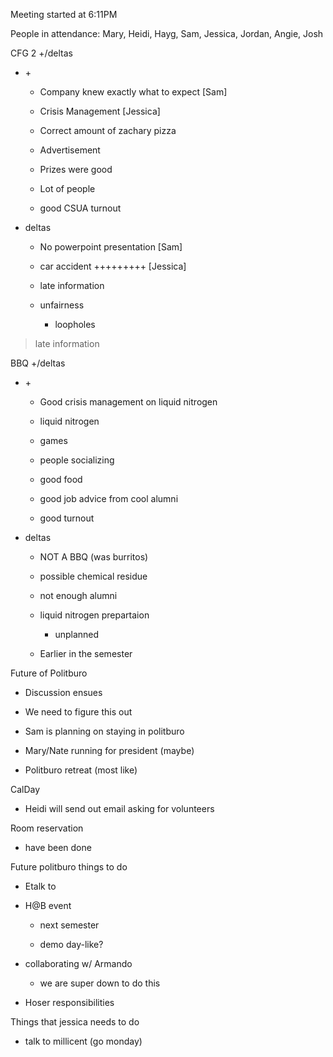 Meeting started at 6:11PM

People in attendance: Mary, Heidi, Hayg, Sam, Jessica, Jordan, Angie,
Josh

CFG 2 +/deltas

-   \+

    -   Company knew exactly what to expect \[Sam\]

    -   Crisis Management \[Jessica\]

    -   Correct amount of zachary pizza

    -   Advertisement

    -   Prizes were good

    -   Lot of people

    -   good CSUA turnout

-   deltas

    -   No powerpoint presentation \[Sam\]

    -   car accident +++++++++ \[Jessica\]

    -   late information

    -   unfairness

        -   loopholes

> late information

BBQ +/deltas

-   \+

    -   Good crisis management on liquid nitrogen

    -   liquid nitrogen

    -   games

    -   people socializing

    -   good food

    -   good job advice from cool alumni

    -   good turnout

-   deltas

    -   NOT A BBQ (was burritos)

    -   possible chemical residue

    -   not enough alumni

    -   liquid nitrogen prepartaion

        -   unplanned

    -   Earlier in the semester

Future of Politburo

-   Discussion ensues

-   We need to figure this out

-   Sam is planning on staying in politburo

-   Mary/Nate running for president (maybe)

-   Politburo retreat (most like)

CalDay

-   Heidi will send out email asking for volunteers

Room reservation

-   have been done

Future politburo things to do

-   Etalk to

-   H\@B event

    -   next semester

    -   demo day-like?

-   collaborating w/ Armando

    -   we are super down to do this

-   Hoser responsibilities

Things that jessica needs to do

-   talk to millicent (go monday)

